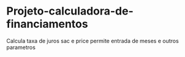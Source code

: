 # Projeto-calculadora-de-financiamentos
Calcula taxa de juros sac e price permite entrada de meses e outros parametros
